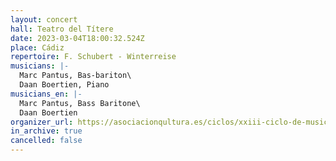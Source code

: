 ```yaml
---
layout: concert
hall: Teatro del Títere
date: 2023-03-04T18:00:32.524Z
place: Cádiz
repertoire: F. Schubert - Winterreise
musicians: |-
  Marc Pantus, Bas-bariton\
  Daan Boertien, Piano
musicians_en: |-
  Marc Pantus, Bass Baritone\
  Daan Boertien
organizer_url: https://asociacionqultura.es/ciclos/xxiii-ciclo-de-musica-camara-de-asociacion-qultura/
in_archive: true
cancelled: false
---
```

